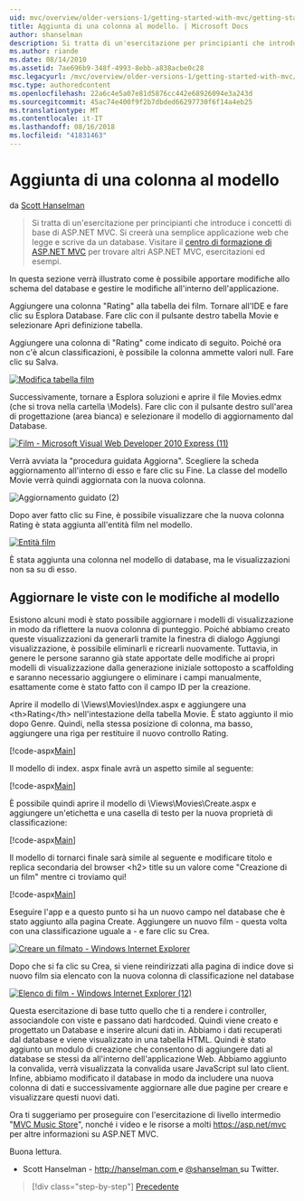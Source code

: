 ```yaml
---
uid: mvc/overview/older-versions-1/getting-started-with-mvc/getting-started-with-mvc-part8
title: Aggiunta di una colonna al modello. | Microsoft Docs
author: shanselman
description: Si tratta di un'esercitazione per principianti che introduce i concetti di base di ASP.NET MVC. Creare un'applicazione web semplice che legge e scrive da un database.
ms.author: riande
ms.date: 08/14/2010
ms.assetid: 7ae696b9-348f-4993-8ebb-a838acbe0c28
msc.legacyurl: /mvc/overview/older-versions-1/getting-started-with-mvc/getting-started-with-mvc-part8
msc.type: authoredcontent
ms.openlocfilehash: 22a6c4e5a07e81d5876cc442e68926094e3a243d
ms.sourcegitcommit: 45ac74e400f9f2b7dbded66297730f6f14a4eb25
ms.translationtype: MT
ms.contentlocale: it-IT
ms.lasthandoff: 08/16/2018
ms.locfileid: "41831463"
---
```

<a name="adding-a-column-to-the-model"></a>Aggiunta di una colonna al modello
====================
da [Scott Hanselman](https://github.com/shanselman)

> Si tratta di un'esercitazione per principianti che introduce i concetti di base di ASP.NET MVC. Si creerà una semplice applicazione web che legge e scrive da un database. Visitare il [centro di formazione di ASP.NET MVC](../../../index.md) per trovare altri ASP.NET MVC, esercitazioni ed esempi.


In questa sezione verrà illustrato come è possibile apportare modifiche allo schema del database e gestire le modifiche all'interno dell'applicazione.

Aggiungere una colonna "Rating" alla tabella dei film. Tornare all'IDE e fare clic su Esplora Database. Fare clic con il pulsante destro tabella Movie e selezionare Apri definizione tabella.

Aggiungere una colonna di "Rating" come indicato di seguito. Poiché ora non c'è alcun classificazioni, è possibile la colonna ammette valori null. Fare clic su Salva.

[![Modifica tabella film](getting-started-with-mvc-part8/_static/image2.png)](getting-started-with-mvc-part8/_static/image1.png)

Successivamente, tornare a Esplora soluzioni e aprire il file Movies.edmx (che si trova nella cartella \Models). Fare clic con il pulsante destro sull'area di progettazione (area bianca) e selezionare il modello di aggiornamento dal Database.

[![Film - Microsoft Visual Web Developer 2010 Express (11)](getting-started-with-mvc-part8/_static/image4.png)](getting-started-with-mvc-part8/_static/image3.png)

Verrà avviata la "procedura guidata Aggiorna". Scegliere la scheda aggiornamento all'interno di esso e fare clic su Fine. La classe del modello Movie verrà quindi aggiornata con la nuova colonna.

![Aggiornamento guidato (2)](getting-started-with-mvc-part8/_static/image5.png)

Dopo aver fatto clic su Fine, è possibile visualizzare che la nuova colonna Rating è stata aggiunta all'entità film nel modello.

[![Entità film](getting-started-with-mvc-part8/_static/image7.png)](getting-started-with-mvc-part8/_static/image6.png)

È stata aggiunta una colonna nel modello di database, ma le visualizzazioni non sa su di esso.

## <a name="update-views-with-model-changes"></a>Aggiornare le viste con le modifiche al modello

Esistono alcuni modi è stato possibile aggiornare i modelli di visualizzazione in modo da riflettere la nuova colonna di punteggio. Poiché abbiamo creato queste visualizzazioni da generarli tramite la finestra di dialogo Aggiungi visualizzazione, è possibile eliminarli e ricrearli nuovamente. Tuttavia, in genere le persone saranno già state apportate delle modifiche ai propri modelli di visualizzazione dalla generazione iniziale sottoposto a scaffolding e saranno necessario aggiungere o eliminare i campi manualmente, esattamente come è stato fatto con il campo ID per la creazione.

Aprire il modello di \Views\Movies\Index.aspx e aggiungere una &lt;th&gt;Rating&lt;/th&gt; nell'intestazione della tabella Movie. È stato aggiunto il mio dopo Genre. Quindi, nella stessa posizione di colonna, ma basso, aggiungere una riga per restituire il nuovo controllo Rating.

[!code-aspx[Main](getting-started-with-mvc-part8/samples/sample1.aspx)]

Il modello di index. aspx finale avrà un aspetto simile al seguente:

[!code-aspx[Main](getting-started-with-mvc-part8/samples/sample2.aspx)]

È possibile quindi aprire il modello di \Views\Movies\Create.aspx e aggiungere un'etichetta e una casella di testo per la nuova proprietà di classificazione:

[!code-aspx[Main](getting-started-with-mvc-part8/samples/sample3.aspx)]

Il modello di tornarci finale sarà simile al seguente e modificare titolo e replica secondaria del browser &lt;h2&gt; title su un valore come "Creazione di un film" mentre ci troviamo qui!

[!code-aspx[Main](getting-started-with-mvc-part8/samples/sample4.aspx)]

Eseguire l'app e a questo punto si ha un nuovo campo nel database che è stato aggiunto alla pagina Create. Aggiungere un nuovo film - questa volta con una classificazione uguale a - e fare clic su Crea.

[![Creare un filmato - Windows Internet Explorer](getting-started-with-mvc-part8/_static/image9.png)](getting-started-with-mvc-part8/_static/image8.png)

Dopo che si fa clic su Crea, si viene reindirizzati alla pagina di indice dove si nuovo film sia elencato con la nuova colonna di classificazione nel database

[![Elenco di film - Windows Internet Explorer (12)](getting-started-with-mvc-part8/_static/image11.png)](getting-started-with-mvc-part8/_static/image10.png)

Questa esercitazione di base tutto quello che ti a rendere i controller, associandole con viste e passano dati hardcoded. Quindi viene creato e progettato un Database e inserire alcuni dati in. Abbiamo i dati recuperati dal database e viene visualizzato in una tabella HTML. Quindi è stato aggiunto un modulo di creazione che consentono di aggiungere dati al database se stessi da all'interno dell'applicazione Web. Abbiamo aggiunto la convalida, verrà visualizzata la convalida usare JavaScript sul lato client. Infine, abbiamo modificato il database in modo da includere una nuova colonna di dati e successivamente aggiornare alle due pagine per creare e visualizzare questi nuovi dati.

Ora ti suggeriamo per proseguire con l'esercitazione di livello intermedio "[MVC Music Store](../../older-versions/mvc-music-store/mvc-music-store-part-1.md)", nonché i video e le risorse a molti [ https://asp.net/mvc ](https://asp.net/mvc) per altre informazioni su ASP.NET MVC.

Buona lettura.

- Scott Hanselman - [ http://hanselman.com ](http://hanselman.com) e [ @shanselman ](http://twitter.com/shanselman) su Twitter.

> [!div class="step-by-step"]
> [Precedente](getting-started-with-mvc-part7.md)

